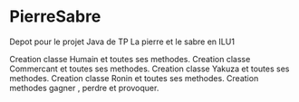 # PierreSabre
Depot pour le projet Java de TP La pierre et le sabre en ILU1

Creation classe Humain et toutes ses methodes.
Creation classe Commercant et toutes ses methodes.
Creation classe Yakuza et toutes ses methodes.
Creation classe Ronin et toutes ses methodes.
Creation methodes gagner , perdre et provoquer.
